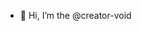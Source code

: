 - 👋 Hi, I’m the @creator-void
<!---
creator-void/creator-void is a ✨ special ✨ repository because its `README.md` (this file) appears on your GitHub profile.
You can click the Preview link to take a look at your changes.
--->
